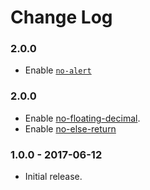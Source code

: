 Change Log
==========
### 2.0.0

* Enable [`no-alert`](http://eslint.org/docs/rules/no-alert)

### 2.0.0

* Enable [no-floating-decimal](http://eslint.org/docs/rules/no-floating-decimal).
* Enable [no-else-return](http://eslint.org/docs/rules/no-else-return)

### 1.0.0 - 2017-06-12

* Initial release.
